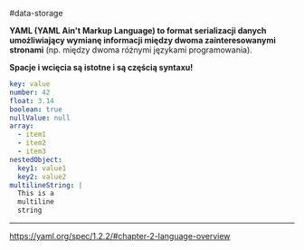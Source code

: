 #data-storage

**YAML (YAML Ain't Markup Language) to format serializacji danych umożliwiający wymianę informacji między dwoma zainteresowanymi stronami** (np. między dwoma różnymi językami programowania).

**Spacje i wcięcia są istotne i są częścią syntaxu!**

```yaml
key: value
number: 42
float: 3.14
boolean: true
nullValue: null
array:
  - item1
  - item2
  - item3
nestedObject:
  key1: value1
  key2: value2
multilineString: |
  This is a
  multiline
  string
```

---
https://yaml.org/spec/1.2.2/#chapter-2-language-overview